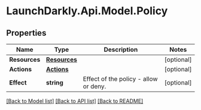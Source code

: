 # LaunchDarkly.Api.Model.Policy
## Properties

Name | Type | Description | Notes
------------ | ------------- | ------------- | -------------
**Resources** | [**Resources**](Resources.md) |  | [optional] 
**Actions** | [**Actions**](Actions.md) |  | [optional] 
**Effect** | **string** | Effect of the policy - allow or deny. | [optional] 

[[Back to Model list]](../README.md#documentation-for-models) [[Back to API list]](../README.md#documentation-for-api-endpoints) [[Back to README]](../README.md)

